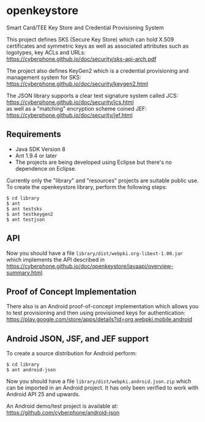 # openkeystore
Smart Card/TEE Key Store and Credential Provisioning System

This project defines SKS (Secure Key Store) which can hold X.509 certificates
and symmetric keys as well as associated attributes such as logotypes, key ACLs and URLs:<br>
https://cyberphone.github.io/doc/security/sks-api-arch.pdf

The project also defines KeyGen2 which is a credential provisioning and management system
for SKS:<br>
https://cyberphone.github.io/doc/security/keygen2.html

The JSON library supports a clear text signature system called JCS:<br>
https://cyberphone.github.io/doc/security/jcs.html<br>
as well as a "matching" encryption scheme coined JEF:<br>
https://cyberphone.github.io/doc/security/jef.html

## Requirements
* Java SDK Version 8
* Ant 1.9.4 or later
* The projects are being developed using Eclipse but there's no dependence on Eclipse.

Currently only the "library" and "resources" projects are suitable public use.
To create the openkeystore library, perform the following steps:
```
$ cd library
$ ant
$ ant testsks
$ ant testkeygen2
$ ant testjson
```
## API
Now you should have a file <code>library/dist/webpki.org-libext-1.00.jar</code> which
implements the API described in https://cyberphone.github.io/doc/openkeystore/javaapi/overview-summary.html.
## Proof of Concept Implementation
There also is an Android proof-of-concept implementation which allows you to test provisioning
and then using provisioned keys for authentication:<br>
https://play.google.com/store/apps/details?id=org.webpki.mobile.android

## Android JSON, JSF, and JEF support
To create a source distribution for Android perform:
```
$ cd library
$ ant android-json
```
Now you should have a file <code>library/dist/webpki.android.json.zip</code> which can be imported in an Android project.
It has only been verified to work with Android API 25 and upwards.

An Android demo/test project is available at:<br>
https://github.com/cyberphone/android-json
